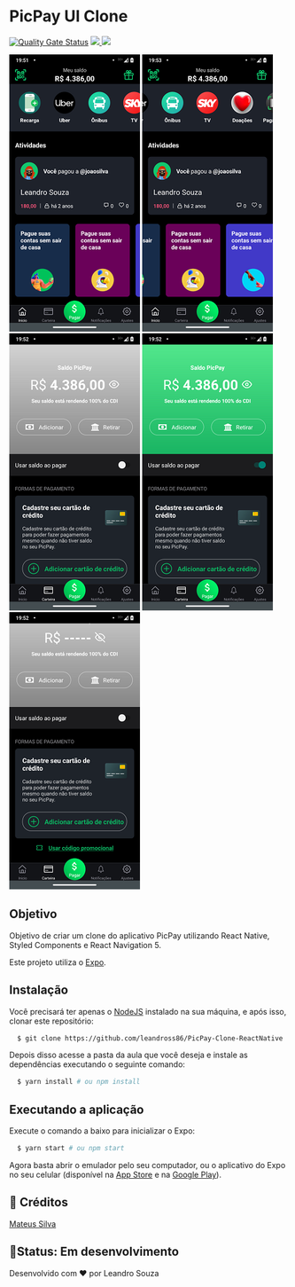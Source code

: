 
# PicPay UI Clone

[![Quality Gate Status](https://sonarcloud.io/api/project_badges/measure?project=leandross86_PicPay_Clone_React_Native&metric=alert_status)](https://sonarcloud.io/dashboard?id=leandross86_PicPay_Clone_React_Native) <a href="./LICENSE">
<img src="https://img.shields.io/github/license/leandross86/PicPay_Clone_React_Native"/>
</a> <img src="https://img.shields.io/github/last-commit/leandross86/PicPay_Clone_React_Native">


<img src="./assets/image/Screenshot02.png"/> <img src="./assets/image/Screenshot011.png"/> <img src="./assets/image/Screenshot03.png"/> <img src="./assets/image/Screenshot04.png"/> <img src="./assets/image/Screenshot05.png"/>


## Objetivo

Objetivo de criar um clone do aplicativo PicPay utilizando React Native, Styled Components e React Navigation 5.

Este projeto utiliza o [Expo](https://expo.io/).

## Instalação

Você precisará ter apenas o [NodeJS](https://nodejs.org) instalado na sua máquina, e após isso, clonar este repositório:
```sh
  $ git clone https://github.com/leandross86/PicPay-Clone-ReactNative
```

Depois disso acesse a pasta da aula que você deseja e instale as dependências executando o seguinte comando:
```sh
  $ yarn install # ou npm install
```

## Executando a aplicação

Execute o comando a baixo para inicializar o Expo:
```sh
  $ yarn start # ou npm start
```

Agora basta abrir o emulador pelo seu computador, ou o aplicativo do Expo no seu celular (disponível na [App Store](https://apps.apple.com/br/app/expo-client/id982107779) e na [Google Play](https://play.google.com/store/apps/details?id=host.exp.exponent&hl=pt_BR)).

## 🤝 Créditos

[Mateus Silva](https://github.com/maateusilva)

## 🧱Status: Em desenvolvimento

Desenvolvido com ❤ por Leandro Souza
